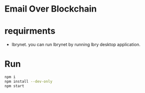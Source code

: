 # Email Over Blockchain

# requirments

* lbrynet. you can run lbrynet by running lbry desktop application.


# Run
```bash
npm i
npm install --dev-only
npm start
```

